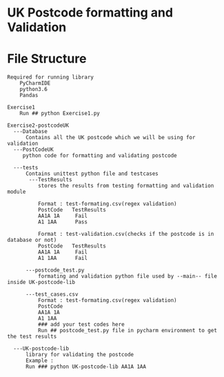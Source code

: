 
# UK Postcode formatting and Validation
# File Structure

    Required for running library
        PyCharmIDE
        python3.6
        Pandas
        
    Exercise1
        Run ## python Exercise1.py
        
    Exercise2-postcodeUK
      ---Database
          Contains all the UK postcode which we will be using for validation
      ---PostCodeUK
         python code for formatting and validating postcode
          
      ---tests
          Contains unittest python file and testcases
           ---TestResults
              stores the results from testing formatting and validation module
              
              Format : test-formating.csv(regex validation)
              PostCode   TestResults
              AA1A 1A     Fail
              A1 1AA      Pass
              
              Format : test-validation.csv(checks if the postcode is in database or not)
              PostCode   TestResults
              AA1A 1A     Fail
              A1 1AA      Fail
              
          ---postcode_test.py
              formating and validation python file used by --main-- file inside UK-postcode-lib
              
          ---test_cases.csv
              Format : test-formating.csv(regex validation)
              PostCode   
              AA1A 1A     
              A1 1AA     
              ### add your test codes here
              Run ## postcode_test.py file in pycharm environment to get the test results
          
      ---UK-postcode-lib
          library for validating the postcode
          Example :
          Run ### python UK-postcode-lib AA1A 1AA
